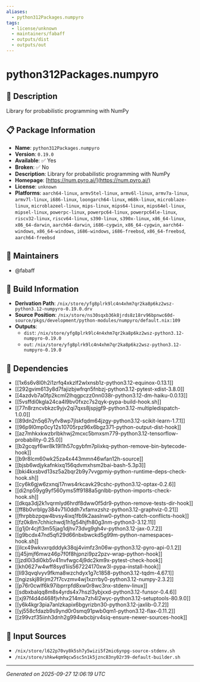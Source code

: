 ```yaml
---
aliases:
  - python312Packages.numpyro
tags:
  - license/unknown
  - maintainers/fabaff
  - outputs/dist
  - outputs/out
---
```


# python312Packages.numpyro

## 📝 Description

Library for probabilistic programming with NumPy

## 📋 Package Information

- **Name**: `python312Packages.numpyro`
- **Version**: `0.19.0`
- **Available**: ✅ Yes
- **Broken**: ✅ No
- **Description**: Library for probabilistic programming with NumPy
- **Homepage**: [https://num.pyro.ai/](https://num.pyro.ai/)
- **License**: `unknown`
- **Platforms**: `aarch64-linux`, `armv5tel-linux`, `armv6l-linux`, `armv7a-linux`, `armv7l-linux`, `i686-linux`, `loongarch64-linux`, `m68k-linux`, `microblaze-linux`, `microblazeel-linux`, `mips-linux`, `mips64-linux`, `mips64el-linux`, `mipsel-linux`, `powerpc-linux`, `powerpc64-linux`, `powerpc64le-linux`, `riscv32-linux`, `riscv64-linux`, `s390-linux`, `s390x-linux`, `x86_64-linux`, `x86_64-darwin`, `aarch64-darwin`, `i686-cygwin`, `x86_64-cygwin`, `aarch64-windows`, `x86_64-windows`, `i686-windows`, `i686-freebsd`, `x86_64-freebsd`, `aarch64-freebsd`
## 👥 Maintainers

- @fabaff


## 🔧 Build Information

- **Derivation Path**: `/nix/store/yfg8plrk9lc4n4xhm7qr2ka8p6kz2wsz-python3.12-numpyro-0.19.0.drv`
- **Source Position**: `/nix/store/ns30sqxb36k8jrds8z18rv96bpnwc60d-source/pkgs/development/python-modules/numpyro/default.nix:109`
- **Outputs**:
  - `dist`:  `/nix/store/yfg8plrk9lc4n4xhm7qr2ka8p6kz2wsz-python3.12-numpyro-0.19.0`
  - `out`:  `/nix/store/yfg8plrk9lc4n4xhm7qr2ka8p6kz2wsz-python3.12-numpyro-0.19.0`

## 🔗 Dependencies

- [[1x6s6v8l0h2i1zrfq4xkzlf2wlxnsb1z-python3.12-equinox-0.13.1]]
- [[292gvim613y8d7fajizbjwfrqn5fnbzj-python3.12-pytest-xdist-3.8.0]]
- [[4azdvb7a0fp2kcml2lhqgpczz0nn038r-python3.12-dm-haiku-0.0.13]]
- [[5vsffdi0kgla24ca4l9bv0fxzc7s2qyk-pypa-build-hook.sh]]
- [[77n8rzncvbkzc9yjv2qi7qxs8jspjgf9-python3.12-multipledispatch-1.0.0]]
- [[89dn2n5q67ryfv8wp7jlskfqdm64jzgy-python3.12-scikit-learn-1.7.1]]
- [[96p9l0mp0cy12s10705rpz96x6bgz371-python-output-dist-hook]]
- [[az7mhkxkwzbrlbkhwj2mcxc5bmxsm779-python3.12-tensorflow-probability-0.25.0]]
- [[b2gcqyf6wr8k19l1h57cgybfm7plixkq-python-remove-bin-bytecode-hook]]
- [[b9r8lcm60wk25za4x443mmn46wfan12h-source]]
- [[bjsb6wdjykafnkixq156qdvmxhsm2bai-bash-5.3p3]]
- [[bki4kxsbvd13sz5a2bqr2b9y7vvgpmiy-python-runtime-deps-check-hook.sh]]
- [[cy6k6gjw6zxnqj17nws4rkcavk29cshc-python3.12-optax-0.2.6]]
- [[di2np59yg9yf560yms5ff9188a5gnlbb-python-imports-check-hook.sh]]
- [[dkqa3dj2k1vqrmlyd6hrdf8dww0f5dr9-python-remove-tests-dir-hook]]
- [[ff8b0vrblgy384v71i0ddh7xfamxzshz-python3.12-graphviz-0.21]]
- [[fhrpbbzpqw4bvsy4ixq1fb9k2aaslnw0-python-catch-conflicts-hook]]
- [[fz0k8m7chhichwdj1h1g54hjfh80g3nm-python3-3.12.11]]
- [[g1j0r4cjfl3m55jag1djhv73dvg9gh4v-python3.12-jax-0.7.2]]
- [[g9bcdx47nd5qfi29d66nbxbwckd5g99m-python-namespaces-hook.sh]]
- [[ilcx49wkvxrqdddyk38qj4vimfz3n06w-python3.12-pyro-api-0.1.2]]
- [[j45jmjf6mwz46p7f0f8hjpnzi9pz2pzv-wrap-python-hook]]
- [[jzdl0i3di0kb5v41nvfwgc4j9dc2km9x-pytest-check-hook]]
- [[kh0627w4wff8syd1iis567224170xw3l-pypa-install-hook]]
- [[li93qvqlvyv9fkma8wzchdyx1g7c1858-python3.12-tqdm-4.67.1]]
- [[ngizskj89rjm27f7cvzmv4wj1xzrrby0-python3.12-numpy-2.3.2]]
- [[p76r0cwlf6k97ibprrpfd8xw0r8wc3nx-stdenv-linux]]
- [[sdbxbalqq8m8s4yrds4x7hszl3ybjxxd-python3.12-funsor-0.4.6]]
- [[xj97f4d4d468fjvhhx214ma7zh4l2wyc-python3.12-setuptools-80.9.0]]
- [[y6k4kgr3pia7anlzkapix6bgyrizbn30-python3.12-jaxlib-0.7.2]]
- [[yj558cfdazb9s9ynd0r0smq91pwb0qm1-python3.12-flax-0.11.2]]
- [[z99vzf35iinh3dnh2g994wbcbjrv4siq-ensure-newer-sources-hook]]

## 📁 Input Sources

- `/nix/store/l622p70vy8k5sh7y5wizi5f2mic6ynpg-source-stdenv.sh`
- `/nix/store/shkw4qm9qcw5sc5n1k5jznc83ny02r39-default-builder.sh`

---
*Generated on 2025-09-27 12:06:19 UTC*
